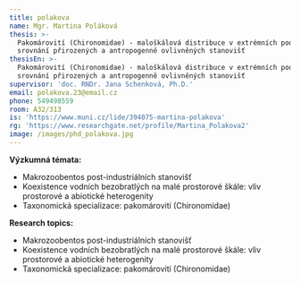 ```yaml
---
title: polakova
name: Mgr. Martina Poláková
thesis: >-
  Pakomárovití (Chironomidae) - maloškálová distribuce v extrémních podmínkách:
  srovnání přirozených a antropogenně ovlivněných stanovišť
thesisEn: >-
  Pakomárovití (Chironomidae) - maloškálová distribuce v extrémních podmínkách:
  srovnání přirozených a antropogenně ovlivněných stanovišť
supervisor: 'doc. RNDr. Jana Schenková, Ph.D.'
email: polakova.23@email.cz
phone: 549498559
room: A32/313
is: 'https://www.muni.cz/lide/394075-martina-polakova'
rg: 'https://www.researchgate.net/profile/Martina_Polakova2'
image: /images/phd_polakova.jpg
---
```

<div class="cz">

**Výzkumná témata:**

* Makrozoobentos post-industriálních stanovišť
* Koexistence vodních bezobratlých na malé prostorové škále: vliv prostorové a abiotické heterogenity
* Taxonomická specializace: pakomárovití (Chironomidae)

</div>

<div class="en">

**Research topics:**

* Makrozoobentos post-industriálních stanovišť
* Koexistence vodních bezobratlých na malé prostorové škále: vliv prostorové a abiotické heterogenity
* Taxonomická specializace: pakomárovití (Chironomidae)

</div>
